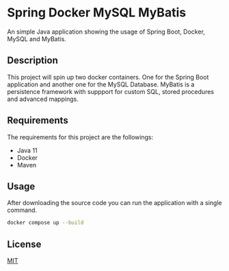 # Spring Docker MySQL MyBatis
An simple Java application showing the usage of Spring Boot, Docker, MySQL and MyBatis.

## Description

This project will spin up two docker containers. One for the Spring Boot application and another one for the MySQL Database.
MyBatis is a persistence framework with suppport for custom SQL, stored procedures and advanced mappings.

## Requirements

The requirements for this project are the followings:

- Java 11
- Docker
- Maven

## Usage

After downloading the source code you can run the application with a single command.
```bash
docker compose up --build
```

## License
[MIT](https://choosealicense.com/licenses/mit/)
